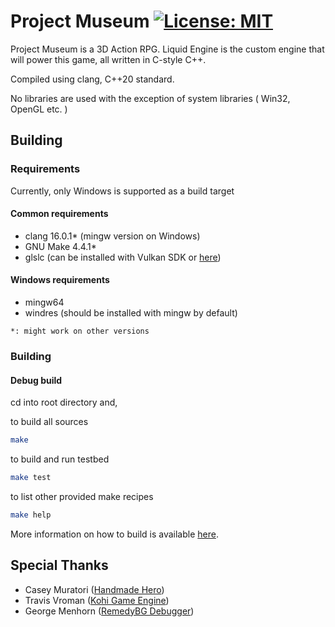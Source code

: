 # Project Museum [![License: MIT](https://img.shields.io/badge/License-MIT-yellow.svg)](https://opensource.org/licenses/MIT)

Project Museum is a 3D Action RPG. Liquid Engine is the custom engine that will power this game, all written in C-style C++.

Compiled using clang, C++20 standard.

No libraries are used with the exception of system libraries ( Win32, OpenGL etc. )

## Building

### Requirements
Currently, only Windows is supported as a build target

#### Common requirements
- clang 16.0.1* (mingw version on Windows)
- GNU Make 4.4.1*
- glslc (can be installed with Vulkan SDK or [here](https://github.com/google/shaderc/blob/main/downloads.md))
#### Windows requirements
- mingw64
- windres (should be installed with mingw by default)

`*: might work on other versions`

### Building 
#### Debug build
cd into root directory and,

to build all sources
``` sh
make
```

to build and run testbed 
``` sh
make test
```

to list other provided make recipes
``` sh
make help
```

More information on how to build is available [here](./BUILD.md).

## Special Thanks

- Casey Muratori ([Handmade Hero](https://www.youtube.com/@MollyRocket/))
- Travis Vroman ([Kohi Game Engine](https://www.youtube.com/@TravisVroman/))
- George Menhorn ([RemedyBG Debugger](https://remedybg.itch.io/remedybg))

